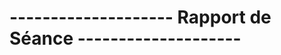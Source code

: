 #                                        -------------------- Rapport de Séance --------------------
